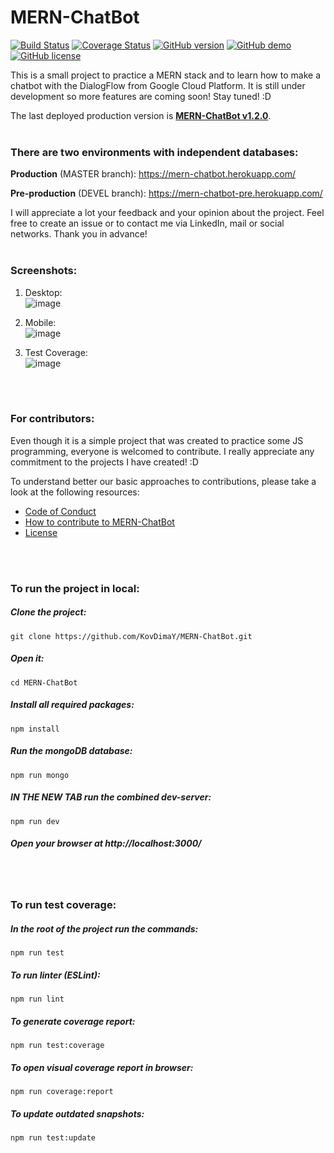 # MERN-ChatBot

[![Build Status](https://travis-ci.com/KovDimaY/MERN-ChatBot.svg?branch=master)](https://travis-ci.com/KovDimaY/MERN-ChatBot)
[![Coverage Status](https://coveralls.io/repos/github/KovDimaY/MERN-ChatBot/badge.svg?branch=master)](https://coveralls.io/github/KovDimaY/MERN-ChatBot?branch=master)
[![GitHub version](https://img.shields.io/badge/version-1.2.0-yellow.svg)](https://github.com/KovDimaY/MERN-ChatBot/releases)
[![GitHub demo](https://img.shields.io/badge/demo-available-ff3399.svg)](https://mern-chatbot.herokuapp.com/)
[![GitHub license](https://img.shields.io/badge/license-MIT-blue.svg)](https://github.com/KovDimaY/MERN-ChatBot/blob/master/LICENSE)

This is a small project to practice a MERN stack and to learn how to make a chatbot with the DialogFlow from Google Cloud Platform. It is still under development so more features are coming soon! Stay tuned! :D

The last deployed production version is [**MERN-ChatBot v1.2.0**](https://github.com/KovDimaY/MERN-ChatBot/releases). 
<br>
<br>

### There are two environments with independent databases:

**Production** (MASTER branch): https://mern-chatbot.herokuapp.com/

**Pre-production** (DEVEL branch): https://mern-chatbot-pre.herokuapp.com/

I will appreciate a lot your feedback and your opinion about the project. Feel free to create an issue or to contact me via LinkedIn, mail or social networks.
Thank you in advance!
<br>
<br>

### Screenshots:
1) Desktop:<br>
![image](https://user-images.githubusercontent.com/26466644/50377510-09d1ad80-061f-11e9-8835-ccd79f75b905.png)

2) Mobile:<br>
![image](https://user-images.githubusercontent.com/26466644/50377555-c7f53700-061f-11e9-9799-7f7dcf444927.png)

3) Test Coverage:<br>
![image](https://user-images.githubusercontent.com/26466644/56457413-e293ae80-637a-11e9-8531-c851c73022a8.png)
<br>
<br>



### For contributors:
Even though it is a simple project that was created to practice some JS programming, everyone is welcomed to contribute. I really appreciate any commitment to the projects I have created! :D

To understand better our basic approaches to contributions, please take a look at the following resources: 
- [Code of Conduct](https://github.com/KovDimaY/MERN-ChatBot/blob/master/CODE_OF_CONDUCT.md)
- [How to contribute to MERN-ChatBot](https://github.com/KovDimaY/MERN-ChatBot/blob/master/CONTRIBUTING.md)
- [License](https://github.com/KovDimaY/MERN-ChatBot/blob/master/LICENSE)

<br>
<br>



### To run the project in local:
##### Clone the project: 
```
git clone https://github.com/KovDimaY/MERN-ChatBot.git
```

##### Open it:
```
cd MERN-ChatBot
```

##### Install all required packages:
```
npm install
```

##### Run the mongoDB database:
```
npm run mongo
```

##### IN THE NEW TAB run the combined dev-server:
```
npm run dev
```

##### Open your browser at http://localhost:3000/

<br>
<br>



### To run test coverage:
##### In the root of the project run the commands:
```
npm run test
```

##### To run linter (ESLint):
```
npm run lint
```

##### To generate coverage report:
```
npm run test:coverage
```

##### To open visual coverage report in browser:
```
npm run coverage:report
```

##### To update outdated snapshots:
```
npm run test:update
```
